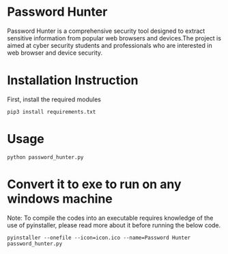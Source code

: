 # Password Hunter
Password Hunter is a comprehensive security tool designed to extract sensitive information from popular web browsers and devices.The project is aimed at cyber security students and professionals who are interested in web browser and device security.

# Installation Instruction
First, install the required modules

```
pip3 install requirements.txt
```

# Usage
```
python password_hunter.py
```

# Convert it to exe to run on any windows machine
Note: To compile the codes into an executable requires knowledge of the use of pyinstaller, please read more about it before running the below code.
```
pyinstaller --onefile --icon=icon.ico --name=Password Hunter password_hunter.py
```